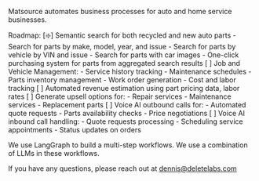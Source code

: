 Matsource automates business processes for auto and home service businesses.

Roadmap:
[❇️] Semantic search for both recycled and new auto parts
    - Search for parts by make, model, year, and issue
    - Search for parts by vehicle by VIN and issue
    - Search for parts with car images
    - One-click purchasing system for parts from aggregated search results
[ ] Job and Vehicle Management:
    - Service history tracking
    - Maintenance schedules
    - Parts inventory management
    - Work order generation
    - Cost and labor tracking
[ ] Automated revenue estimation using part pricing data, labor rates
[ ] Generate upsell options for:
    - Repair services
    - Maintenance services
    - Replacement parts
[ ] Voice AI outbound calls for:
    - Automated quote requests
    - Parts availability checks
    - Price negotiations
[ ] Voice AI inbound call handling:
    - Quote requests processing
    - Scheduling service appointments
    - Status updates on orders


We use LangGraph to build a multi-step workflows. We use a combination of LLMs in these workflows.

If you have any questions, please reach out at dennis@deletelabs.com


